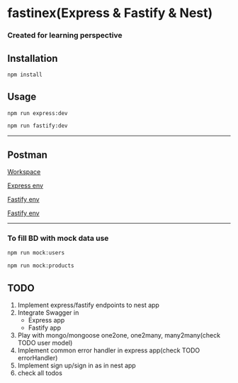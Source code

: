 # fastinex(Express & Fastify & Nest)

### Created for learning perspective

## Installation

```bash
npm install
```

## Usage

```bash
npm run express:dev
```

```bash
npm run fastify:dev
```

---

## Postman
[Workspace](./fastinex.postman_collection.json)

[Express env](./Express.postman_environment.json)

[Fastify env](./Fastify.postman_environment.json)

[Fastify env](./Nest.postman_environment.json)

---

### To fill BD with mock data use

```bash
npm run mock:users
```

```bash
npm run mock:products
```

## TODO

1. Implement express/fastify endpoints to nest app
2. Integrate Swagger in
   - Express app
   - Fastify app
3. Play with mongo/mongoose one2one, one2many, many2many(check TODO user model)
4. Implement common error handler in express app(check TODO errorHandler)
5. Implement sign up/sign in as in nest app
6. check all todos
